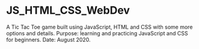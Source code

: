 # JS_HTML_CSS_WebDev

A Tic Tac Toe game built using JavaScript, HTML and CSS with some more options and details. Purpose: learning and practicing JavaScript and CSS for beginners.
Date: August 2020.
